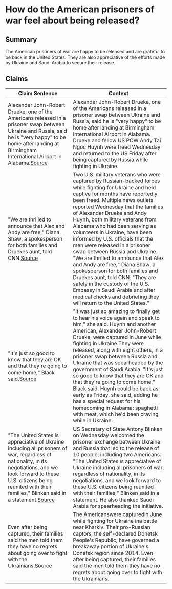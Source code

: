 # How do the American prisoners of war feel about being released?

## Summary
The American prisoners of war are happy to be released and are grateful to be back in the United States. They are also appreciative of the efforts made by Ukraine and Saudi Arabia to secure their release.

## Claims
| Claim Sentence | Context |
|---|---|
|Alexander John-Robert Drueke, one of the Americans released in a prisoner swap between Ukraine and Russia, said he is "very happy" to be home after landing at Birmingham International Airport in Alabama.<a href="https://www.cnn.com/europe/live-news/russia-ukraine-war-news-09-24-22/h_6d98d13e1b46c46ab22556d646c17287" target="_blank">Source</a>| Alexander John-Robert Drueke, one of the Americans released in a prisoner swap between Ukraine and Russia, said he is "very happy" to be home after landing at Birmingham International Airport in Alabama. Drueke and fellow US POW Andy Tai Ngoc Huynh were freed Wednesday and returned to the US Friday after being captured by Russia while fighting in Ukraine.|
|"We are thrilled to announce that Alex and Andy are free," Diana Shaw, a spokesperson for both families and Druekes aunt, told CNN.<a href="https://news.yahoo.com/americans-released-prisoner-swap-russia-ukraine-war-183135825.html" target="_blank">Source</a>| Two U.S. military veterans who were captured by Russian-backed forces while fighting for Ukraine and held captive for months have reportedly been freed. Multiple news outlets reported Wednesday that the families of Alexander Drueke and Andy Huynh, both military veterans from Alabama who had been serving as volunteers in Ukraine, have been informed by U.S. officials that the men were released in a prisoner swap between Russia and Ukraine. "We are thrilled to announce that Alex and Andy are free," Diana Shaw, a spokesperson for both families and Druekes aunt, told CNN. "They are safely in the custody of the U.S. Embassy in Saudi Arabia and after medical checks and debriefing they will return to the United States."|
|"It's just so good to know that they are OK and that they're going to come home," Black said.<a href="https://www.cnn.com/europe/live-news/russia-ukraine-war-news-09-21-22/h_c83a75febe02691c43ed6a21646b8130" target="_blank">Source</a>| "It was just so amazing to finally get to hear his voice again and speak to him," she said. Huynh and another American, Alexander John-Robert Drueke, were captured in June while fighting in Ukraine.They were released, along with eight others, in a prisoner swap between Russia and Ukraine that was spearheaded by the government of Saudi Arabia. "It's just so good to know that they are OK and that they're going to come home," Black said. Huynh could be back as early as Friday, she said, adding he has a special request for his homecoming in Alabama: spaghetti with meat, which he'd been craving while in Ukraine.|
|"The United States is appreciative of Ukraine including all prisoners of war, regardless of nationality, in its negotiations, and we look forward to these U.S. citizens being reunited with their families," Blinken said in a statement.<a href="https://www.cnn.com/europe/live-news/russia-ukraine-war-news-09-21-22/h_6b9640baeb257ea48332368d892d8a49" target="_blank">Source</a>| US Secretary of State Antony Blinken on Wednesday welcomed the prisoner exchange between Ukraine and Russia that led to the release of 10 people, including two Americans. "The United States is appreciative of Ukraine including all prisoners of war, regardless of nationality, in its negotiations, and we look forward to these U.S. citizens being reunited with their families," Blinken said in a statement. He also thanked Saudi Arabia for spearheading the initiative.|
|Even after being captured, their families said the men told them they have no regrets about going over to fight with the Ukrainians.<a href="https://www.cnn.com/europe/live-news/russia-ukraine-war-news-09-23-22/h_38b11d717816e5c7faa251a50c93d19d" target="_blank">Source</a>| The Americanswere capturedin June while fighting for Ukraine ina battle near Kharkiv. Their pro-Russian captors, the self-declared Donetsk People's Republic, have governed a breakaway portion of Ukraine's Donetsk region since 2014. Even after being captured, their families said the men told them they have no regrets about going over to fight with the Ukrainians.|
